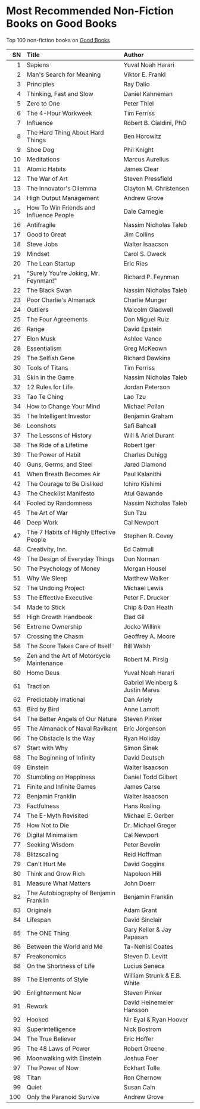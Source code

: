 # Most Recommended Non-Fiction Books on Good Books

Top 100 non-fiction books on [Good Books](https://www.goodbooks.io/top-100/non-fiction)

SN|Title|Author
-:|:-|:-
1|Sapiens|Yuval Noah Harari
2|Man's Search for Meaning|Viktor E. Frankl
3|Principles|Ray Dalio
4|Thinking, Fast and Slow|Daniel Kahneman
5|Zero to One|Peter Thiel
6|The 4-Hour Workweek|Tim Ferriss
7|Influence|Robert B. Cialdini, PhD
8|The Hard Thing About Hard Things|Ben Horowitz
9|Shoe Dog|Phil Knight
10|Meditations|Marcus Aurelius
11|Atomic Habits|James Clear
12|The War of Art|Steven Pressfield
13|The Innovator's Dilemma|Clayton M. Christensen
14|High Output Management|Andrew Grove
15|How To Win Friends and Influence People|Dale Carnegie
16|Antifragile|Nassim Nicholas Taleb
17|Good to Great|Jim Collins
18|Steve Jobs|Walter Isaacson
19|Mindset|Carol S. Dweck
20|The Lean Startup|Eric Ries
21|"Surely You're Joking, Mr. Feynman!"|Richard P. Feynman
22|The Black Swan|Nassim Nicholas Taleb
23|Poor Charlie's Almanack|Charlie Munger
24|Outliers|Malcolm Gladwell
25|The Four Agreements|Don Miguel Ruiz
26|Range|David Epstein
27|Elon Musk|Ashlee Vance
28|Essentialism|Greg McKeown
29|The Selfish Gene|Richard Dawkins
30|Tools of Titans|Tim Ferriss
31|Skin in the Game|Nassim Nicholas Taleb
32|12 Rules for Life|Jordan Peterson
33|Tao Te Ching|Lao Tzu
34|How to Change Your Mind|Michael Pollan
35|The Intelligent Investor|Benjamin Graham
36|Loonshots|Safi Bahcall
37|The Lessons of History|Will & Ariel Durant
38|The Ride of a Lifetime|Robert Iger
39|The Power of Habit|Charles Duhigg
40|Guns, Germs, and Steel|Jared Diamond
41|When Breath Becomes Air|Paul Kalanithi
42|The Courage to Be Disliked|Ichiro Kishimi
43|The Checklist Manifesto|Atul Gawande
44|Fooled by Randomness|Nassim Nicholas Taleb
45|The Art of War|Sun Tzu
46|Deep Work|Cal Newport
47|The 7 Habits of Highly Effective People|Stephen R. Covey
48|Creativity, Inc.|Ed Catmull
49|The Design of Everyday Things|Don Norman
50|The Psychology of Money|Morgan Housel
51|Why We Sleep|Matthew Walker
52|The Undoing Project|Michael Lewis
53|The Effective Executive|Peter F. Drucker
54|Made to Stick|Chip & Dan Heath
55|High Growth Handbook|Elad Gil
56|Extreme Ownership|Jocko Willink
57|Crossing the Chasm|Geoffrey A. Moore
58|The Score Takes Care of Itself|Bill Walsh
59|Zen and the Art of Motorcycle Maintenance|Robert M. Pirsig
60|Homo Deus|Yuval Noah Harari
61|Traction|Gabriel Weinberg & Justin Mares
62|Predictably Irrational|Dan Ariely
63|Bird by Bird|Anne Lamott
64|The Better Angels of Our Nature|Steven Pinker
65|The Almanack of Naval Ravikant|Eric Jorgenson
66|The Obstacle Is the Way|Ryan Holiday
67|Start with Why|Simon Sinek
68|The Beginning of Infinity|David Deutsch
69|Einstein|Walter Isaacson
70|Stumbling on Happiness|Daniel Todd Gilbert
71|Finite and Infinite Games|James Carse
72|Benjamin Franklin|Walter Isaacson
73|Factfulness|Hans Rosling
74|The E-Myth Revisited|Michael E. Gerber
75|How Not to Die|Dr. Michael Greger
76|Digital Minimalism|Cal Newport
77|Seeking Wisdom|Peter Bevelin
78|Blitzscaling|Reid Hoffman
79|Can't Hurt Me|David Goggins
80|Think and Grow Rich|Napoleon Hill
81|Measure What Matters|John Doerr
82|The Autobiography of Benjamin Franklin|Benjamin Franklin
83|Originals|Adam Grant
84|Lifespan|David Sinclair
85|The ONE Thing|Gary Keller & Jay Papasan
86|Between the World and Me|Ta-Nehisi Coates
87|Freakonomics|Steven D. Levitt
88|On the Shortness of Life|Lucius Seneca
89|The Elements of Style|William Strunk & E.B. White
90|Enlightenment Now|Steven Pinker
91|Rework|David Heinemeier Hansson
92|Hooked|Nir Eyal & Ryan Hoover
93|Superintelligence|Nick Bostrom
94|The True Believer|Eric Hoffer
95|The 48 Laws of Power|Robert Greene
96|Moonwalking with Einstein|Joshua Foer
97|The Power of Now|Eckhart Tolle
98|Titan|Ron Chernow
99|Quiet|Susan Cain
100|Only the Paranoid Survive|Andrew Grove
